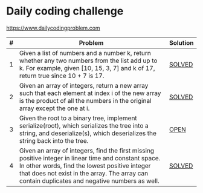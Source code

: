 # Daily coding challenge
https://www.dailycodingproblem.com

|  #  | Problem | Solution |
| --- | ------- | -------- |
|  1  | Given a list of numbers and a number k, return whether any two numbers from the list add up to k. For example, given [10, 15, 3, 7] and k of 17, return true since 10 + 7 is 17. | [SOLVED](1-find_sum_in_array/code.py) |
|  2  | Given an array of integers, return a new array such that each element at index i of the new array is the product of all the numbers in the original array except the one at i. | [SOLVED](2-multiply_entries_of_array/code.py) |
|  3  | Given the root to a binary tree, implement serialize(root), which serializes the tree into a string, and deserialize(s), which deserializes the string back into the tree. | [OPEN](3-node_serializer_deserializer/code.py) |
|  4  | Given an array of integers, find the first missing positive integer in linear time and constant space. In other words, find the lowest positive integer that does not exist in the array. The array can contain duplicates and negative numbers as well. | [SOLVED](4-missing_int_in_array/code.py) |
